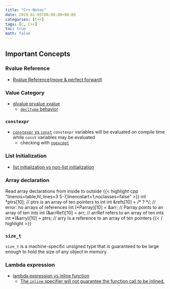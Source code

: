```yaml
---
title: "C++ Notes"
date: 2019-01-05T00:00:00+08:00
categories: [C++]
tags: [C, C++]
toc: true
math: false
---
```


## Important Concepts

### Rvalue Reference
-	[Rvalue Reference(move & perfect forward)](http://thbecker.net/articles/rvalue_references/section_01.html)

### Value Category
-	[glvalue prvalue xvalue](https://en.cppreference.com/w/cpp/language/value_category)
	-	[`decltype` behavior](https://en.cppreference.com/w/cpp/language/decltype)

### `constexpr`
-	[`constexpr` vs `const`](https://stackoverflow.com/questions/13346879/const-vs-constexpr-on-variables)
`constexpr` variables will be evaluated on compile time while `const` variables may be evaluated
	-	checking with [`noexcept`](https://en.cppreference.com/w/cpp/language/constexpr#Notes)

### List Initialization
-	[list initialization vs non-list initialization](https://stackoverflow.com/questions/18222926/why-is-list-initialization-using-curly-braces-better-than-the-alternatives)

### Array declaration
Read array declarations from inside to outside
{{< highlight cpp "linenos=table,hl_lines=3 5-7,linenostart=1,noclasses=false" >}}
int \*ptrs[10];            //  ptrs is an array of ten pointers to int
int &refs[10] = /* ? \*/;  //  error: no arrays of references
int (\*Parray)[10] = &arr; //  Parray points to an array of ten ints
int (&arrRef)[10] = arr;  //  arrRef refers to an array of ten ints
int \*(&arry)[10] = ptrs; // arry is a reference to an array of ten pointers
{{< / highlight >}}

### `size_t`
`size_t` is a machine-specific unsigned type that is guaranteed to be large enough to hold the size of any object in memory.

### Lambda expression
-	[lambda expression vs inline function](https://stackoverflow.com/questions/13722426/why-can-lambdas-be-better-optimized-by-the-compiler-than-plain-functions)
	- [The `inline` specifier will not guarantee the function call to be inlined.](https://stackoverflow.com/questions/15930755/are-lambdas-inlined-like-functions-in-c#answer-15931934)
